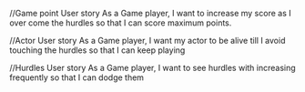 //Game point User story
As a Game player,
I want to increase my score as I over come the hurdles
so that I can score maximum points.

//Actor User story
As a Game player,
I want my actor to be alive till I avoid touching the hurdles
so that I can keep playing

//Hurdles User story
As a Game player,
I want to see hurdles with increasing frequently
so that I can dodge them
